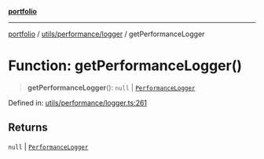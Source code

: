 [**portfolio**](../../../../README.md)

***

[portfolio](../../../../modules.md) / [utils/performance/logger](../README.md) / getPerformanceLogger

# Function: getPerformanceLogger()

> **getPerformanceLogger**(): `null` \| [`PerformanceLogger`](../classes/PerformanceLogger.md)

Defined in: [utils/performance/logger.ts:261](https://github.com/tnorlund/Portfolio/blob/76b845557ad6c78aa4c3320e8b728a3594d95d75/portfolio/utils/performance/logger.ts#L261)

## Returns

`null` \| [`PerformanceLogger`](../classes/PerformanceLogger.md)
